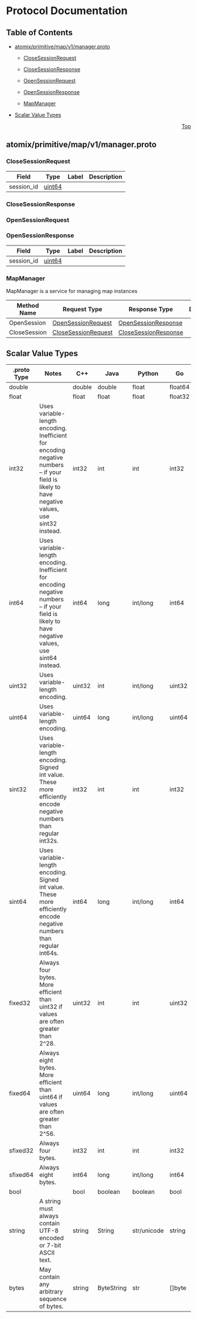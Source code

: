 # Protocol Documentation
<a name="top"></a>

## Table of Contents

- [atomix/primitive/map/v1/manager.proto](#atomix/primitive/map/v1/manager.proto)
    - [CloseSessionRequest](#atomix.primitive.map.v1.CloseSessionRequest)
    - [CloseSessionResponse](#atomix.primitive.map.v1.CloseSessionResponse)
    - [OpenSessionRequest](#atomix.primitive.map.v1.OpenSessionRequest)
    - [OpenSessionResponse](#atomix.primitive.map.v1.OpenSessionResponse)
  
    - [MapManager](#atomix.primitive.map.v1.MapManager)
  
- [Scalar Value Types](#scalar-value-types)



<a name="atomix/primitive/map/v1/manager.proto"></a>
<p align="right"><a href="#top">Top</a></p>

## atomix/primitive/map/v1/manager.proto



<a name="atomix.primitive.map.v1.CloseSessionRequest"></a>

### CloseSessionRequest



| Field | Type | Label | Description |
| ----- | ---- | ----- | ----------- |
| session_id | [uint64](#uint64) |  |  |






<a name="atomix.primitive.map.v1.CloseSessionResponse"></a>

### CloseSessionResponse







<a name="atomix.primitive.map.v1.OpenSessionRequest"></a>

### OpenSessionRequest







<a name="atomix.primitive.map.v1.OpenSessionResponse"></a>

### OpenSessionResponse



| Field | Type | Label | Description |
| ----- | ---- | ----- | ----------- |
| session_id | [uint64](#uint64) |  |  |





 

 

 


<a name="atomix.primitive.map.v1.MapManager"></a>

### MapManager
MapManager is a service for managing map instances

| Method Name | Request Type | Response Type | Description |
| ----------- | ------------ | ------------- | ------------|
| OpenSession | [OpenSessionRequest](#atomix.primitive.map.v1.OpenSessionRequest) | [OpenSessionResponse](#atomix.primitive.map.v1.OpenSessionResponse) |  |
| CloseSession | [CloseSessionRequest](#atomix.primitive.map.v1.CloseSessionRequest) | [CloseSessionResponse](#atomix.primitive.map.v1.CloseSessionResponse) |  |

 



## Scalar Value Types

| .proto Type | Notes | C++ | Java | Python | Go | C# | PHP | Ruby |
| ----------- | ----- | --- | ---- | ------ | -- | -- | --- | ---- |
| <a name="double" /> double |  | double | double | float | float64 | double | float | Float |
| <a name="float" /> float |  | float | float | float | float32 | float | float | Float |
| <a name="int32" /> int32 | Uses variable-length encoding. Inefficient for encoding negative numbers – if your field is likely to have negative values, use sint32 instead. | int32 | int | int | int32 | int | integer | Bignum or Fixnum (as required) |
| <a name="int64" /> int64 | Uses variable-length encoding. Inefficient for encoding negative numbers – if your field is likely to have negative values, use sint64 instead. | int64 | long | int/long | int64 | long | integer/string | Bignum |
| <a name="uint32" /> uint32 | Uses variable-length encoding. | uint32 | int | int/long | uint32 | uint | integer | Bignum or Fixnum (as required) |
| <a name="uint64" /> uint64 | Uses variable-length encoding. | uint64 | long | int/long | uint64 | ulong | integer/string | Bignum or Fixnum (as required) |
| <a name="sint32" /> sint32 | Uses variable-length encoding. Signed int value. These more efficiently encode negative numbers than regular int32s. | int32 | int | int | int32 | int | integer | Bignum or Fixnum (as required) |
| <a name="sint64" /> sint64 | Uses variable-length encoding. Signed int value. These more efficiently encode negative numbers than regular int64s. | int64 | long | int/long | int64 | long | integer/string | Bignum |
| <a name="fixed32" /> fixed32 | Always four bytes. More efficient than uint32 if values are often greater than 2^28. | uint32 | int | int | uint32 | uint | integer | Bignum or Fixnum (as required) |
| <a name="fixed64" /> fixed64 | Always eight bytes. More efficient than uint64 if values are often greater than 2^56. | uint64 | long | int/long | uint64 | ulong | integer/string | Bignum |
| <a name="sfixed32" /> sfixed32 | Always four bytes. | int32 | int | int | int32 | int | integer | Bignum or Fixnum (as required) |
| <a name="sfixed64" /> sfixed64 | Always eight bytes. | int64 | long | int/long | int64 | long | integer/string | Bignum |
| <a name="bool" /> bool |  | bool | boolean | boolean | bool | bool | boolean | TrueClass/FalseClass |
| <a name="string" /> string | A string must always contain UTF-8 encoded or 7-bit ASCII text. | string | String | str/unicode | string | string | string | String (UTF-8) |
| <a name="bytes" /> bytes | May contain any arbitrary sequence of bytes. | string | ByteString | str | []byte | ByteString | string | String (ASCII-8BIT) |

